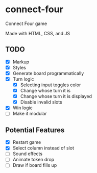 # connect-four
Connect Four game

Made with HTML, CSS, and JS

## TODO
- [x] Markup
- [x] Styles
- [x] Generate board programmatically
- [x] Turn logic
    - [x] Selecting input toggles color
    - [x] Change whose turn it is
    - [x] Change whose turn it is displayed
    - [x] Disable invalid slots
- [x] Win logic
- [ ] Make it modular

## Potential Features
- [x] Restart game
- [x] Select column instead of slot
- [ ] Sound effects
- [ ] Animate token drop
- [ ] Draw if board fills up